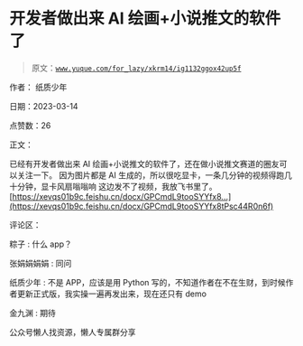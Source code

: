 # 开发者做出来 AI 绘画+小说推文的软件了

> 原文：[`www.yuque.com/for_lazy/xkrm14/ig1132ggox42up5f`](https://www.yuque.com/for_lazy/xkrm14/ig1132ggox42up5f)

作者： 纸质少年

日期：2023-03-14

点赞数：26

正文：

已经有开发者做出来 AI 绘画+小说推文的软件了，还在做小说推文赛道的圈友可以关注一下。 因为图片都是 AI 生成的，所以很吃显卡，一条几分钟的视频得跑几十分钟，显卡风扇嗡嗡响 这边发不了视频，我放飞书里了。 [https://xevqs01b9c.feishu.cn/docx/GPCmdL9tooSYYfx8...](https://xevqs01b9c.feishu.cn/docx/GPCmdL9tooSYYfx8tPsc44R0n6f)

评论区：

粽子 : 什么 app？

张娟娟娟娟 : 同问

纸质少年 : 不是 APP，应该是用 Python 写的，不知道作者在不在生财，到时候作者更新正式版，我实操一遍再发出来，现在还只有 demo

金九渊 : 期待

公众号懒人找资源，懒人专属群分享


